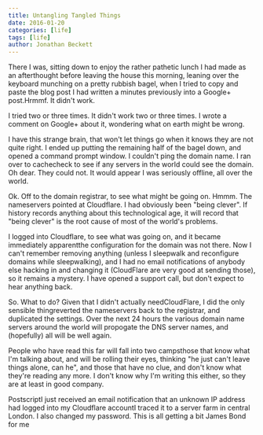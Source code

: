 ```yaml
---
title: Untangling Tangled Things
date: 2016-01-20
categories: [life]
tags: [life]
author: Jonathan Beckett
---
```


There I was, sitting down to enjoy the rather pathetic lunch I had made as an afterthought before leaving the house this morning, leaning over the keyboard munching on a pretty rubbish bagel, when I tried to copy and paste the blog post I had written a minutes previously into a Google+ post.Hrmmf. It didn't work.

I tried two or three times. It didn't work two or three times. I wrote a comment on Google+ about it, wondering what on earth might be wrong.

I have this strange brain, that won't let things go when it knows they are not quite right. I ended up putting the remaining half of the bagel down, and opened a command prompt window. I couldn't ping the domain name. I ran over to cachecheck to see if any servers in the world could see the domain. Oh dear. They could not. It would appear I was seriously offline, all over the world.

Ok. Off to the domain registrar, to see what might be going on. Hmmm. The nameservers pointed at Cloudflare. I had obviously been "being clever". If history records anything about this technological age, it will record that "being clever" is the root cause of most of the world's problems.

I logged into Cloudflare, to see what was going on, and it became immediately apparentthe configuration for the domain was not there. Now I can't remember removing anything (unless I sleepwalk and reconfigure domains while sleepwalking), and I had no email notifications of anybody else hacking in and changing it (CloudFlare are very good at sending those), so it remains a mystery. I have opened a support call, but don't expect to hear anything back.

So. What to do? Given that I didn't actually needCloudFlare, I did the only sensible thingreverted the nameservers back to the registrar, and duplicated the settings. Over the next 24 hours the various domain name servers around the world will propogate the DNS server names, and (hopefully) all will be well again.

People who have read this far will fall into two campsthose that know what I'm talking about, and will be rolling their eyes, thinking "he just can't leave things alone, can he", and those that have no clue, and don't know what they're reading any more. I don't know why I'm writing this either, so they are at least in good company.

PostscriptI just received an email notification that an unknown IP address had logged into my Cloudflare accountI traced it to a server farm in central London. I also changed my password. This is all getting a bit James Bond for me